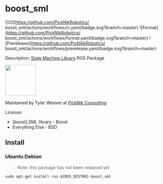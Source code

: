 # boost_sml

![CI](https://github.com/PickNikRobotics/
boost_sml/actions/workflows/ci.yaml/badge.svg?branch=master)
![Format](https://github.com/PickNikRobotics/
boost_sml/actions/workflows/format.yaml/badge.svg?branch=master)
![Prerelease](https://github.com/PickNikRobotics/
boost_sml/actions/workflows/prerelease.yaml/badge.svg?branch=master)

Description: [State Machine Library](https://boost-experimental.github.io/sml/) ROS Package

<img src="https://picknik.ai/assets/images/logo.jpg" width="100">

Maintained by Tyler Weaver at [PickNik Consulting](http://picknik.ai/)

License:
* [boost].SML library - Boost
* Everything Else - BSD

## Install

### Ubuntu Debian

> Note: this package has not been released yet

    sudo apt-get install ros-${ROS_DISTRO}-boost_sml

